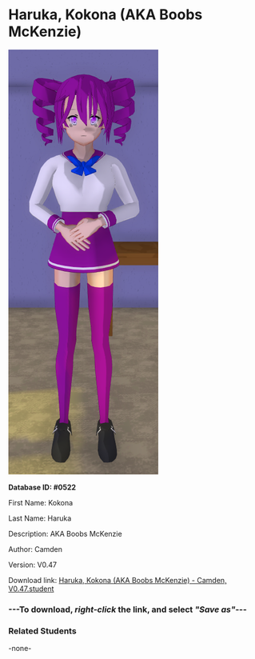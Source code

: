 # Haruka, Kokona (AKA Boobs McKenzie)

<img src="Files/Images/Haruka, Kokona (AKA Boobs McKenzie).png" title="Haruka, Kokona (AKA Boobs McKenzie) - Camden, V0.47">

**Database ID: #0522**

First Name: Kokona

Last Name: Haruka

Description: AKA Boobs McKenzie

Author: Camden

Version: V0.47

Download link: <a href="https://raw.githubusercontent.com/Arbiter1223/Daigaku-Gurashi-Custom-Students/master/Files/Studen%20Files/Haruka%2C%20Kokona%20(AKA%20Boobs%20McKenzie)%20-%20Camden%2C%20V0.47.student">Haruka, Kokona (AKA Boobs McKenzie) - Camden, V0.47.student</a>

### ---**To download, _right-click_ the link, and select _"Save as"_**---

### Related Students

-none-
